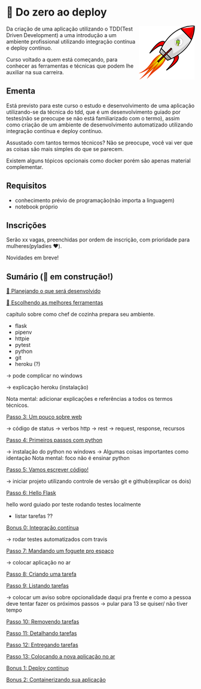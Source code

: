 # :rocket: Do zero ao deploy

<p align="center">
  <img style="float: right;" src="/imgs/python_rocket.png" alt="cobra em um foguete"/>
</p>

Da criação de uma aplicação utilizando o TDD(Test Driven Development) a uma introdução a um ambiente profissional utilizando integração contínua e deploy contínuo.

Curso voltado a quem está começando, para conhecer as ferramentas e técnicas que podem lhe auxiliar na sua carreira.

## Ementa

Está previsto para este curso o estudo e desenvolvimento de uma aplicação utilizando-se da técnica do tdd, que é um desenvolvimento guiado por testes(não se preocupe se não está familiarizado com o termo), assim como criação de um ambiente de desenvolvimento automatizado utilizando integração contínua e deploy contínuo.

Assustado com tantos termos técnicos? Não se preocupe, você vai ver que as coisas são mais simples do que se parecem.

Existem alguns tópicos opcionais como docker porém são apenas material complementar.

## Requisitos

- conhecimento prévio de programação(não importa a linguagem)
- notebook próprio

## Inscrições

Serão xx vagas, preenchidas por ordem de inscrição, com prioridade para mulheres(pyladies :hearts:).

Novidades em breve!

## Sumário (:construction: em construção!)

[:thought_balloon: Planejando o que será desenvolvido](planejando.md)

[:hammer: Escolhendo as melhores ferramentas](ferramentas.md)

capítulo sobre como chef de cozinha prepara seu ambiente.

- flask
- pipenv
- httpie
- pytest
- python
- git
- heroku (?)

-> pode complicar no windows

-> explicação heroku (instalação)

Nota mental: adicionar explicações e referências a todos os termos técnicos.

[Passo 3: Um pouco sobre web](passo02.md)

-> código de status
-> verbos http
-> rest
-> request, response, recursos

[Passo 4: Primeiros passos com python](passo04.md)

-> instalação do python no windows
-> Algumas coisas importantes como identação
Nota mental: foco não é ensinar python


[Passo 5: Vamos escrever código!](passo05.md)

-> iniciar projeto utilizando controle de versão git e github(explicar os dois)


[Passo 6: Hello Flask](passo06.md)

hello word guiado por teste rodando testes localmente
- listar tarefas ??

[Bonus 0: Integração contínua](bonus00.md)

-> rodar testes automatizados com travis

[Passo 7: Mandando um foguete pro espaço](passo07.md)

-> colocar aplicação no ar

[Passo 8: Criando uma tarefa](passo08.md)

[Passo 9: Listando tarefas](passo09.md)

-> colocar um aviso sobre opcionalidade daqui pra frente e como a pessoa deve tentar fazer os próximos passos
-> pular para 13 se quiser/ não tiver tempo

[Passo 10: Removendo tarefas](passo10.md)

[Passo 11: Detalhando tarefas](passo11.md)

[Passo 12: Entregando tarefas](passo12.md)

[Passo 13: Colocando a nova aplicação no ar](passo11.md)

[Bonus 1: Deploy contínuo](bonus01.md)

[Bonus 2: Containerizando sua aplicação](bonus02.md)

